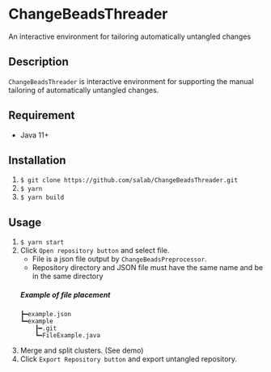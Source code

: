 # ChangeBeadsThreader
An interactive environment for tailoring automatically untangled changes

## Description
`ChangeBeadsThreader` is interactive environment for supporting the manual tailoring of automatically untangled changes.

## Requirement
- Java 11+

## Installation
1. `$ git clone https://github.com/salab/ChangeBeadsThreader.git`
1. `$ yarn`
1. `$ yarn build`

## Usage
1. `$ yarn start`
1. Click `Open repository button` and select file.
    - File is a json file output by `ChangeBeadsPreprocessor`.
    - Repository directory and JSON file must have the same name and be in the same directory
    ##### Example of file placement
    ```
    ┣━example.json
    ┗━example
        ┠━.git
        ┗━FileExample.java
    ```
1. Merge and split clusters. (See demo)
1. Click `Export Repository button` and export untangled repository.
